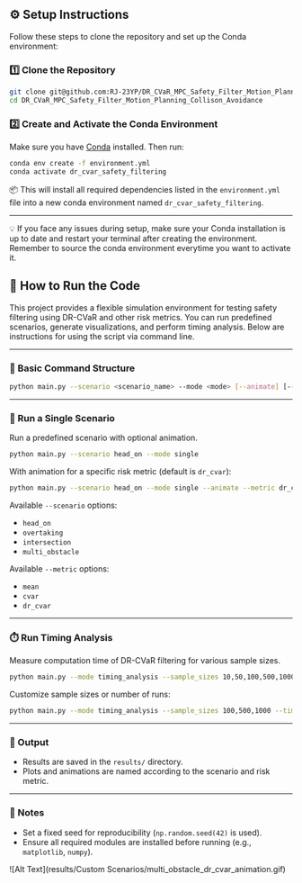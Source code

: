 ## ⚙️ Setup Instructions

Follow these steps to clone the repository and set up the Conda environment:

### 1️⃣ Clone the Repository

```bash
git clone git@github.com:RJ-23YP/DR_CVaR_MPC_Safety_Filter_Motion_Planning_Collison_Avoidance.git
cd DR_CVaR_MPC_Safety_Filter_Motion_Planning_Collison_Avoidance
```

### 2️⃣ Create and Activate the Conda Environment

Make sure you have [Conda](https://docs.conda.io/en/latest/miniconda.html) installed. Then run:

```bash
conda env create -f environment.yml
conda activate dr_cvar_safety_filtering 
```

📦 This will install all required dependencies listed in the `environment.yml` file into a new conda environment named `dr_cvar_safety_filtering`.

---

💡 If you face any issues during setup, make sure your Conda installation is up to date and restart your terminal after creating the environment. Remember to source the conda environment everytime you want to activate it. 


## 🔧 How to Run the Code

This project provides a flexible simulation environment for testing safety filtering using DR-CVaR and other risk metrics. You can run predefined scenarios, generate visualizations, and perform timing analysis. Below are instructions for using the script via command line.

---

### 📁 Basic Command Structure

```bash
python main.py --scenario <scenario_name> --mode <mode> [--animate] [--metric <risk_metric>] [--sample_sizes <sizes>] [--timing_runs <n>]
```

---

### 🧪 Run a Single Scenario

Run a predefined scenario with optional animation.

```bash
python main.py --scenario head_on --mode single
```

With animation for a specific risk metric (default is `dr_cvar`):

```bash
python main.py --scenario head_on --mode single --animate --metric dr_cvar
```

Available `--scenario` options:
- `head_on`
- `overtaking`
- `intersection`
- `multi_obstacle`

Available `--metric` options:
- `mean`
- `cvar`
- `dr_cvar`

---

### ⏱️ Run Timing Analysis

Measure computation time of DR-CVaR filtering for various sample sizes.

```bash
python main.py --mode timing_analysis --sample_sizes 10,50,100,500,1000,1500 --timing_runs 50
```

Customize sample sizes or number of runs:

```bash
python main.py --mode timing_analysis --sample_sizes 100,500,1000 --timing_runs 20
```

---

### 📂 Output

- Results are saved in the `results/` directory.
- Plots and animations are named according to the scenario and risk metric.

---

### 📝 Notes

- Set a fixed seed for reproducibility (`np.random.seed(42)` is used).
- Ensure all required modules are installed before running (e.g., `matplotlib`, `numpy`).


![Alt Text](results/Custom Scenarios/multi_obstacle_dr_cvar_animation.gif) 

